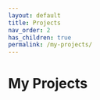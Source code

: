 ```yaml
---
layout: default
title: Projects
nav_order: 2
has_children: true
permalink: /my-projects/
---
```

# My Projects